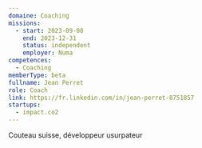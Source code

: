 ```yaml
---
domaine: Coaching
missions:
  - start: 2023-09-08
    end: 2023-12-31
    status: independent
    employer: Numa
competences:
  - Coaching
memberType: beta
fullname: Jean Perret
role: Coach
link: https://fr.linkedin.com/in/jean-perret-8751857
startups:
  - impact.co2
---
```

Couteau suisse, développeur usurpateur